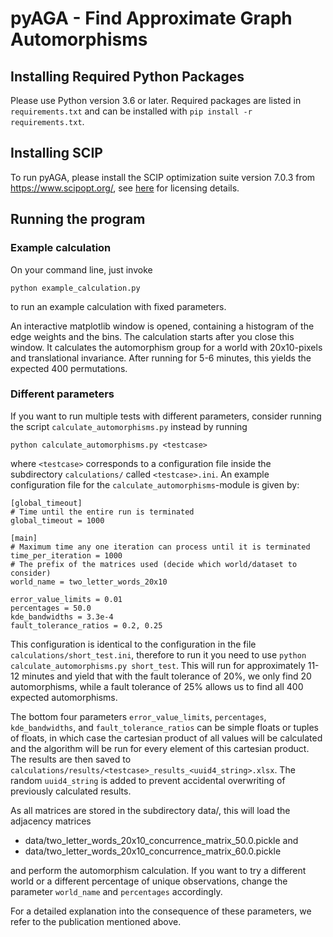 pyAGA - Find Approximate Graph Automorphisms
============================================

## Installing Required Python Packages
Please use Python version 3.6 or later.
Required packages are listed in `requirements.txt` and can be installed with `pip install -r requirements.txt`.

## Installing SCIP
To run pyAGA, please install the SCIP optimization suite version 7.0.3 from https://www.scipopt.org/, 
see [here](https://www.scipopt.org/index.php#license) for licensing details. 


## Running the program
### Example calculation
On your command line, just invoke
```
python example_calculation.py
```
to run an example calculation with fixed parameters. 

An interactive matplotlib window is opened, containing a histogram of the edge weights and the bins. 
The calculation starts after you close this window.
It calculates the automorphism group for a world with 20x10-pixels and translational invariance. After running for 5-6 minutes, this yields the expected 400 permutations.

### Different parameters
If you want to run multiple tests with different parameters, consider running the script `calculate_automorphisms.py`
instead by running
```
python calculate_automorphisms.py <testcase>
```
where `<testcase>` corresponds to a configuration
file inside the subdirectory `calculations/` called `<testcase>.ini`. 
An example configuration file for the `calculate_automorphisms`-module is given by:

    [global_timeout]
    # Time until the entire run is terminated
    global_timeout = 1000
    
    [main]
    # Maximum time any one iteration can process until it is terminated
    time_per_iteration = 1000
    # The prefix of the matrices used (decide which world/dataset to consider)
    world_name = two_letter_words_20x10
    
    error_value_limits = 0.01
    percentages = 50.0
    kde_bandwidths = 3.3e-4
    fault_tolerance_ratios = 0.2, 0.25

This configuration is identical to the configuration in the file `calculations/short_test.ini`, therefore to run it you 
need to use `python calculate_automorphisms.py short_test`. This will run for approximately 11-12 minutes and yield that
with the fault tolerance of 20%, we only find 20 automorphisms, while a fault tolerance of 25% allows us to find 
all 400 expected automorphisms.

The bottom four parameters `error_value_limits`, `percentages`, `kde_bandwidths`, and `fault_tolerance_ratios` can be
simple floats or tuples of floats, in which case the cartesian product of all values will be calculated and the algorithm will be run
for every element of this cartesian product. The results are then saved to 
`calculations/results/<testcase>_results_<uuid4_string>.xlsx`. The random
`uuid4_string` is added to prevent accidental overwriting of previously calculated results.

As all matrices are stored in the subdirectory data/, this will load the adjacency matrices
- data/two_letter_words_20x10_concurrence_matrix_50.0.pickle  and
- data/two_letter_words_20x10_concurrence_matrix_60.0.pickle

and perform the automorphism calculation. 
If you want to try a different world or a different percentage of unique observations, change the parameter `world_name` and `percentages` accordingly.

For a detailed explanation into the consequence of these parameters, we refer to the publication mentioned above.